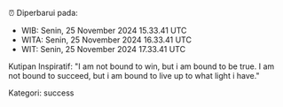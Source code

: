 ⏰ Diperbarui pada:
- WIB: Senin, 25 November 2024 15.33.41 UTC
- WITA: Senin, 25 November 2024 16.33.41 UTC
- WIT: Senin, 25 November 2024 17.33.41 UTC

Kutipan Inspiratif:
"I am not bound to win, but i am bound to be true. I am not bound to succeed, but i am bound to live up to what light i have."


Kategori: success

